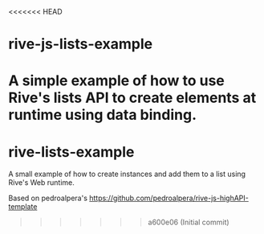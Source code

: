 <<<<<<< HEAD
# rive-js-lists-example
A simple example of how to use Rive's lists API to create elements at runtime using data binding.
=======
# rive-lists-example
A small example of how to create instances and add them to a list using Rive's Web runtime.

Based on pedroalpera's https://github.com/pedroalpera/rive-js-highAPI-template
>>>>>>> a600e06 (Initial commit)
